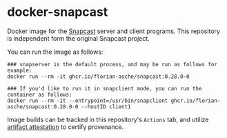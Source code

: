# docker-snapcast
Docker image for the [Snapcast](https://github.com/badaix/snapcast) server and client programs. This repository is independent form the original Snapcast project.

You can run the image as follows:
```
### snapserver is the default process, and may be run as follows for example:
docker run --rm -it ghcr.io/florian-asche/snapcast:0.28.0-0

### If you'd like to run it in snapclient mode, you can run the container as follows:
docker run --rm -it --entrypoint=/usr/bin/snapclient ghcr.io/florian-asche/snapcast:0.28.0-0 --hostID client1
```

Image builds can be tracked in this repository's `Actions` tab, and utilize [artifact attestation](https://docs.github.com/en/actions/security-guides/using-artifact-attestations-to-establish-provenance-for-builds) to certify provenance.

